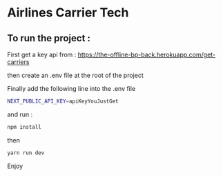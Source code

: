 # Airlines Carrier Tech

## To run the project :

First get a key api from : https://the-offline-bp-back.herokuapp.com/get-carriers

then create an .env file at the root of the project

Finally add the following line into the .env file

```bash
NEXT_PUBLIC_API_KEY=apiKeyYouJustGet
```

and run :

```bash
npm install
```
then

```bash
yarn run dev
```

Enjoy
